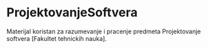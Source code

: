 # ProjektovanjeSoftvera
Materijal koristan za razumevanje i pracenje predmeta Projektovanje softvera [Fakultet tehnickih nauka].
